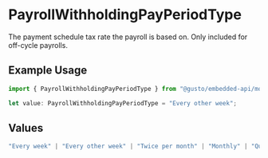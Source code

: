 # PayrollWithholdingPayPeriodType

The payment schedule tax rate the payroll is based on. Only included for off-cycle payrolls.

## Example Usage

```typescript
import { PayrollWithholdingPayPeriodType } from "@gusto/embedded-api/models/components/payrollwithholdingpayperiodtype.js";

let value: PayrollWithholdingPayPeriodType = "Every other week";
```

## Values

```typescript
"Every week" | "Every other week" | "Twice per month" | "Monthly" | "Quarterly" | "Semiannually" | "Annually"
```